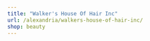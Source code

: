 ```yaml
---
title: "Walker's House Of Hair Inc"
url: /alexandria/walkers-house-of-hair-inc/
shop: beauty
---
```

